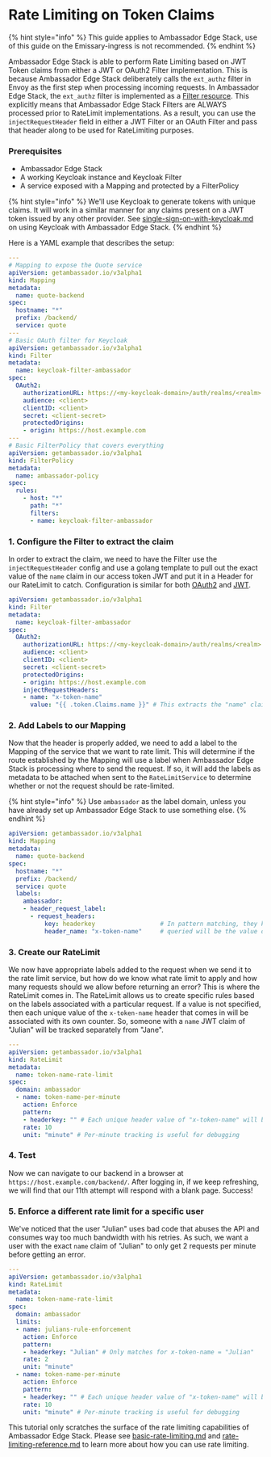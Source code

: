# Rate Limiting on Token Claims

{% hint style="info" %}
This guide applies to Ambassador Edge Stack, use of this guide on the Emissary-ingress is not recommended.
{% endhint %}

Ambassador Edge Stack is able to perform Rate Limiting based on JWT Token claims from either a JWT or OAuth2 Filter implementation. This is because Ambassador Edge Stack deliberately calls the `ext_authz` filter in Envoy as the first step when processing incoming requests. In Ambassador Edge Stack, the `ext_authz` filter is implemented as a [Filter resource](../../technical-reference/filters/using-filters-and-filterpolicies.md). This explicitly means that Ambassador Edge Stack Filters are ALWAYS processed prior to RateLimit implementations. As a result, you can use the `injectRequestHeader` field in either a JWT Filter or an OAuth Filter and pass that header along to be used for RateLimiting purposes.

### Prerequisites

* Ambassador Edge Stack
* A working Keycloak instance and Keycloak Filter
* A service exposed with a Mapping and protected by a FilterPolicy

{% hint style="info" %}
We'll use Keycloak to generate tokens with unique claims. It will work in a similar manner for any claims present on a JWT token issued by any other provider. See [single-sign-on-with-keycloak.md](../authentication/single-sign-on-with-keycloak.md "mention") on using Keycloak with Ambassador Edge Stack.
{% endhint %}

Here is a YAML example that describes the setup:

```yaml
---
# Mapping to expose the Quote service
apiVersion: getambassador.io/v3alpha1
kind: Mapping
metadata:
  name: quote-backend
spec:
  hostname: "*"
  prefix: /backend/
  service: quote
---
# Basic OAuth filter for Keycloak
apiVersion: getambassador.io/v3alpha1
kind: Filter
metadata:
  name: keycloak-filter-ambassador
spec:
  OAuth2:
    authorizationURL: https://<my-keycloak-domain>/auth/realms/<realm>
    audience: <client>
    clientID: <client>
    secret: <client-secret>
    protectedOrigins:
    - origin: https://host.example.com
---
# Basic FilterPolicy that covers everything
apiVersion: getambassador.io/v3alpha1
kind: FilterPolicy
metadata:
  name: ambassador-policy
spec:
  rules:
    - host: "*"
      path: "*"
      filters:
      - name: keycloak-filter-ambassador
```

### 1. Configure the Filter to extract the claim

In order to extract the claim, we need to have the Filter use the `injectRequestHeader` config and use a golang template to pull out the exact value of the `name` claim in our access token JWT and put it in a Header for our RateLimit to catch. Configuration is similar for both [OAuth2](../../technical-reference/filters/using-oauth2-filters.md) and [JWT](../../technical-reference/filters/using-jwt-filters.md).

```yaml
apiVersion: getambassador.io/v3alpha1
kind: Filter
metadata:
  name: keycloak-filter-ambassador
spec:
  OAuth2:
    authorizationURL: https://<my-keycloak-domain>/auth/realms/<realm>
    audience: <client>
    clientID: <client>
    secret: <client-secret>
    protectedOrigins:
    - origin: https://host.example.com
    injectRequestHeaders:
    - name: "x-token-name"
      value: "{{ .token.Claims.name }}" # This extracts the "name" claim and puts it in the "x-token-name" header.
```

### 2. Add Labels to our Mapping

Now that the header is properly added, we need to add a label to the Mapping of the service that we want to rate limit. This will determine if the route established by the Mapping will use a label when Ambassador Edge Stack is processing where to send the request. If so, it will add the labels as metadata to be attached when sent to the `RateLimitService` to determine whether or not the request should be rate-limited.

{% hint style="info" %}
Use `ambassador` as the label domain, unless you have already set up Ambassador Edge Stack to use something else.
{% endhint %}

```yaml
apiVersion: getambassador.io/v3alpha1
kind: Mapping
metadata:
  name: quote-backend
spec:
  hostname: "*"
  prefix: /backend/
  service: quote
  labels:
    ambassador:
    - header_request_label:
      - request_headers:
          key: headerkey                  # In pattern matching, they key queried will be "headerkey" and the value
          header_name: "x-token-name"     # queried will be the value of "x-token-name" header
```

### 3. Create our RateLimit

We now have appropriate labels added to the request when we send it to the rate limit service, but how do we know what rate limit to apply and how many requests should we allow before returning an error? This is where the RateLimit comes in. The RateLimit allows us to create specific rules based on the labels associated with a particular request. If a value is not specified, then each unique value of the `x-token-name` header that comes in will be associated with its own counter. So, someone with a `name` JWT claim of "Julian" will be tracked separately from "Jane".

```yaml
---
apiVersion: getambassador.io/v3alpha1
kind: RateLimit
metadata:
  name: token-name-rate-limit
spec:
  domain: ambassador
  - name: token-name-per-minute
    action: Enforce
    pattern:
    - headerkey: "" # Each unique header value of "x-token-name" will be tracked individually
    rate: 10
    unit: "minute" # Per-minute tracking is useful for debugging
```

### 4. Test

Now we can navigate to our backend in a browser at `https://host.example.com/backend/`. After logging in, if we keep refreshing, we will find that our 11th attempt will respond with a blank page. Success!

### 5. Enforce a different rate limit for a specific user

We've noticed that the user "Julian" uses bad code that abuses the API and consumes way too much bandwidth with his retries. As such, we want a user with the exact `name` claim of "Julian" to only get 2 requests per minute before getting an error.

```yaml
---
apiVersion: getambassador.io/v3alpha1
kind: RateLimit
metadata:
  name: token-name-rate-limit
spec:
  domain: ambassador
  limits:
  - name: julians-rule-enforcement
    action: Enforce
    pattern:
    - headerkey: "Julian" # Only matches for x-token-name = "Julian"
    rate: 2
    unit: "minute"
  - name: token-name-per-minute
    action: Enforce
    pattern:
    - headerkey: "" # Each unique header value of "x-token-name" will be tracked individually
    rate: 10
    unit: "minute" # Per-minute tracking is useful for debugging
```

This tutorial only scratches the surface of the rate limiting capabilities of Ambassador Edge Stack. Please see [basic-rate-limiting.md](basic-rate-limiting.md "mention") and [rate-limiting-reference.md](rate-limiting-reference.md "mention") to learn more about how you can use rate limiting.
